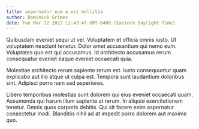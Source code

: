 ```yaml
---
title: aspernatur eum a est mollitia
author: Dominick Grimes
date: Tue Mar 22 2022 11:43:47 GMT-0400 (Eastern Daylight Time)
---
```

Quibusdam eveniet sequi ut vel. Voluptatem et officia omnis iusto. Ut voluptatem nesciunt tenetur. Dolor amet accusantium qui nemo eum. Voluptates quo est qui accusamus. Id architecto accusamus rerum consequatur eveniet eaque eveniet occaecati quia.

 Molestiae architecto rerum sapiente rerum est. Iusto consequuntur quam explicabo aut illo atque ut culpa est. Tempora sunt laudantium doloribus sint. Adipisci porro nam sed asperiores.

 Libero temporibus molestias sunt dolorem qui eius eveniet occaecati quam. Assumenda qui harum illum sapiente at rerum. In aliquid exercitationem tenetur. Omnis quos corporis debitis. Qui sit facere enim aspernatur consectetur modi. Blanditiis nihil ad at impedit porro dolorem aut maxime quo.